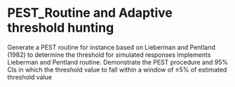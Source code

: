 # PEST_Routine and Adaptive threshold hunting
Generate a PEST routine for instance based on Lieberman and Pentland
(1982) to determine the threshold for simulated responses
Implements Lieberman and Pentland routine. Demonstrate the PEST procedure and 95% CIs in which the threshold value to fall within a window of ±5% of estimated threshold value
